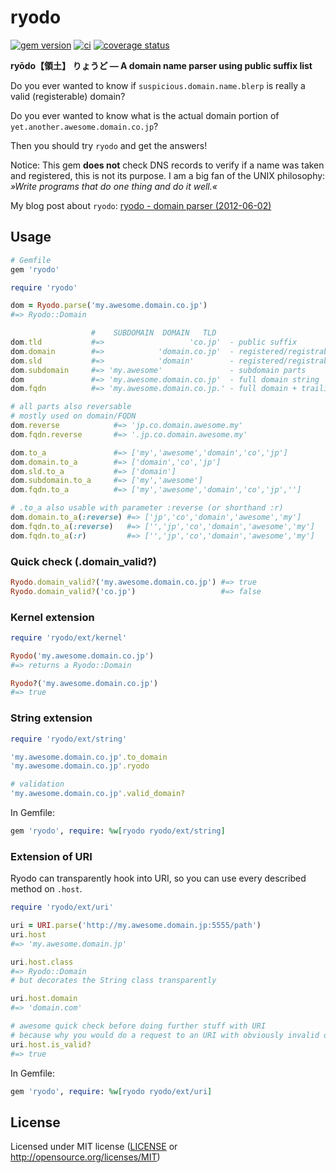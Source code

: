 # ryodo

[![gem version](https://img.shields.io/gem/v/ryodo.svg?style=flat-square)](https://rubygems.org/gems/ryodo)
[![ci](https://github.com/asaaki/ryodo/workflows/ci/badge.svg)](https://github.com/asaaki/ryodo/actions?query=workflow:ci)
[![coverage status](https://img.shields.io/coveralls/asaaki/ryodo/master.svg?style=flat-square)](https://coveralls.io/r/asaaki/ryodo?branch=master)

**ryōdo【領土】 りょうど — A domain name parser using public suffix list**

Do you ever wanted to know if `suspicious.domain.name.blerp` is really a valid (registerable) domain?

Do you ever wanted to know what is the actual domain portion of `yet.another.awesome.domain.co.jp`?

Then you should try `ryodo` and get the answers!

Notice: This gem **does not** check DNS records to verify if a name was taken and registered, this is not its purpose.
I am a big fan of the UNIX philosophy: *»Write programs that do one thing and do it well.«*

My blog post about `ryodo`: [ryodo - domain parser (2012-06-02)](http://markentier.de/codecraft/2012/06/02/ryodo-domain-parser/)


## Usage

```ruby
# Gemfile
gem 'ryodo'
```

```ruby
require 'ryodo'

dom = Ryodo.parse('my.awesome.domain.co.jp')
#=> Ryodo::Domain

                  #    SUBDOMAIN  DOMAIN   TLD
dom.tld           #=>                   'co.jp'  - public suffix
dom.domain        #=>            'domain.co.jp'  - registered/registrable domain
dom.sld           #=>            'domain'        - registered/registrable domain name w/o TLD
dom.subdomain     #=> 'my.awesome'               - subdomain parts
dom               #=> 'my.awesome.domain.co.jp'  - full domain string
dom.fqdn          #=> 'my.awesome.domain.co.jp.' - full domain + trailing dot

# all parts also reversable
# mostly used on domain/FQDN
dom.reverse            #=> 'jp.co.domain.awesome.my'
dom.fqdn.reverse       #=> '.jp.co.domain.awesome.my'

dom.to_a               #=> ['my','awesome','domain','co','jp']
dom.domain.to_a        #=> ['domain','co','jp']
dom.sld.to_a           #=> ['domain']
dom.subdomain.to_a     #=> ['my','awesome']
dom.fqdn.to_a          #=> ['my','awesome','domain','co','jp','']

# .to_a also usable with parameter :reverse (or shorthand :r)
dom.domain.to_a(:reverse) #=> ['jp','co','domain','awesome','my']
dom.fqdn.to_a(:reverse)   #=> ['','jp','co','domain','awesome','my']
dom.fqdn.to_a(:r)         #=> ['','jp','co','domain','awesome','my']
```


### Quick check (.domain_valid?)

```ruby
Ryodo.domain_valid?('my.awesome.domain.co.jp') #=> true
Ryodo.domain_valid?('co.jp')                   #=> false
```


### Kernel extension

```ruby
require 'ryodo/ext/kernel'

Ryodo('my.awesome.domain.co.jp')
#=> returns a Ryodo::Domain

Ryodo?('my.awesome.domain.co.jp')
#=> true
```

### String extension

```ruby
require 'ryodo/ext/string'

'my.awesome.domain.co.jp'.to_domain
'my.awesome.domain.co.jp'.ryodo

# validation
'my.awesome.domain.co.jp'.valid_domain?
```

In Gemfile:

```ruby
gem 'ryodo', require: %w[ryodo ryodo/ext/string]
```


### Extension of URI

Ryodo can transparently hook into URI, so you can use every described method on `.host`.

```ruby
require 'ryodo/ext/uri'

uri = URI.parse('http://my.awesome.domain.jp:5555/path')
uri.host
#=> 'my.awesome.domain.jp'

uri.host.class
#=> Ryodo::Domain
# but decorates the String class transparently

uri.host.domain
#=> 'domain.com'

# awesome quick check before doing further stuff with URI
# because why you would do a request to an URI with obviously invalid domain?
uri.host.is_valid?
#=> true
```

In Gemfile:

```ruby
gem 'ryodo', require: %w[ryodo ryodo/ext/uri]
```


## License

Licensed under MIT license ([LICENSE](LICENSE) or http://opensource.org/licenses/MIT)
